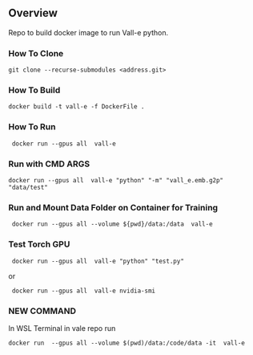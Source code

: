 ## Overview
Repo to build docker image to run Vall-e python.

### How To Clone

```
git clone --recurse-submodules <address.git>
```

### How To Build
```
docker build -t vall-e -f DockerFile .
```

### How To Run
```
 docker run --gpus all  vall-e
```

### Run with CMD ARGS
```
docker run --gpus all  vall-e "python" "-m" "vall_e.emb.g2p" "data/test"
```

### Run and Mount Data Folder on Container for Training 
```
 docker run --gpus all --volume ${pwd}/data:/data  vall-e 
```

### Test Torch GPU 
```
 docker run --gpus all  vall-e "python" "test.py"
```
or
```
 docker run --gpus all  vall-e nvidia-smi  
```
 

### NEW COMMAND
In WSL Terminal in vale repo run   
```
docker run  --gpus all --volume $(pwd)/data:/code/data -it  vall-e
```